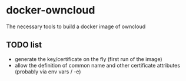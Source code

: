 docker-owncloud
===============

The necessary tools to build a docker image of owncloud

## TODO list

* generate the key/certificate on the fly (first run of the image)
* allow the definition of common name and other certificate attributes (probably via env vars / -e)
